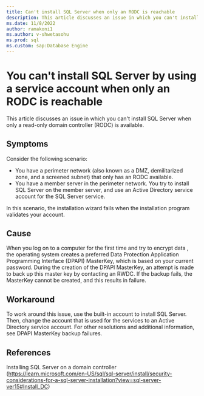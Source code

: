 ```yaml
---
title: Can't install SQL Server when only an RODC is reachable
description: This article discusses an issue in which you can't install SQL Server when only a read-only domain controller (RODC) is available.
ms.date: 11/8/2022
author: ramakoni1
ms.author: v-shwetasohu
ms.prod: sql
ms.custom: sap:Database Engine
---
```


# You can't install SQL Server by using a service account when only an RODC is reachable

This article discusses an issue in which you can't install SQL Server when only a read-only domain controller (RODC) is available.

## Symptoms

Consider the following scenario:
- You have a perimeter network (also known as a DMZ, demilitarized zone, and a screened subnet) that only has an RODC available.
- You have a member server in the perimeter network.
You try to install  SQL Server on the member server, and use an Active Directory service account for the SQL Server service.

In this scenario,  the installation wizard fails when the installation program validates your account.

## Cause

When you log on to a computer for the first time and try to encrypt data , the operating system creates a preferred Data Protection Application Programming Interface (DPAPI) MasterKey, which is based on your current password. During the creation of the DPAPI MasterKey, an attempt is made to back up this master key by contacting an RWDC. If the backup fails, the MasterKey cannot be created, and this results in failure.

## Workaround

To work around this issue, use the built-in account to install SQL Server. Then, change the account that is used for the services to an Active Directory service account. For other resolutions and additional information, see DPAPI MasterKey backup failures.

## References

Installing SQL Server on a domain controller (https://learn.microsoft.com/en-US/sql/sql-server/install/security-considerations-for-a-sql-server-installation?view=sql-server-ver15#Install_DC)
 

